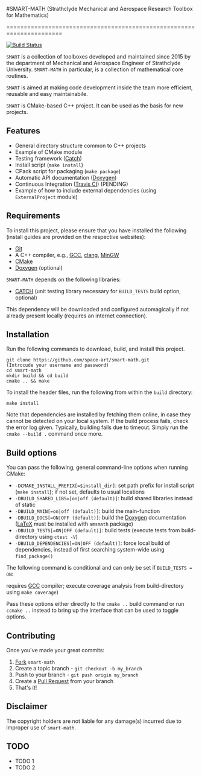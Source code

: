 #SMART-MATH
(Strathclyde Mechanical and Aerospace Research Toolbox for Mathematics)
  
======================================================================

[![Build Status](https://travis-ci.com/space-art/smart-math.svg?branch=master)](https://travis-ci.com/space-art/smart-math)


`SMART` is a collection of toolboxes developed and maintained since 2015 by the department of Mechanical and Aerospace Engineer of Strathclyde University. `SMART-MATH` in particular, is a collection of mathematical core routines.

`SMART` is aimed at making code development inside the team more efficient, reusable and easy maintainabile.

`SMART` is CMake-based C++ project. It can be used as the basis for new projects. 


Features
------

  - General directory structure common to C++ projects
  - Example of CMake module
  - Testing framework ([Catch](https://www.github.com/philsquared/Catch "Catch Github repository"))
  - Install script (`make install`)
  - CPack script for packaging (`make package`)
  - Automatic API documentation ([Doxygen](http://www.doxygen.org "Doxygen homepage"))
  - Continuous Integration ([Travis CI](https://travis-ci.org/ "Travis CI homepage"))  (PENDING)
  - Example of how to include external dependencies (using `ExternalProject` module)

Requirements
------

To install this project, please ensure that you have installed the following (install guides are provided on the respective websites):

  - [Git](http://git-scm.com)
  - A C++ compiler, e.g., [GCC](https://gcc.gnu.org/), [clang](http://clang.llvm.org/), [MinGW](http://www.mingw.org/)
  - [CMake](http://www.cmake.org)
  - [Doxygen](http://www.doxygen.org "Doxygen homepage") (optional)

`SMART-MATH` depends on the following libraries:

  - [CATCH](https://www.github.com/philsquared/Catch) (unit testing library necessary for `BUILD_TESTS` build option, optional)

This dependency will be downloaded and configured automagically if not already present locally (requires an internet connection).

Installation
------

Run the following commands to download, build, and install this project.

    git clone https://github.com/space-art/smart-math.git
    (Introcude your username and password)
    cd smart-math
    mkdir build && cd build
    cmake .. && make

To install the header files, run the following from within the `build` directory:

    make install

Note that dependencies are installed by fetching them online, in case they cannot be detected on your local system. If the build process fails, check the error log given. Typically, building fails due to timeout. Simply run the `cmake --build .` command once more.

Build options
-------------

You can pass the following, general command-line options when running CMake:

  - `-DCMAKE_INSTALL_PREFIX[=$install_dir]`: set path prefix for install script (`make install`); if not set, defaults to usual locations
  - `-DBUILD_SHARED_LIBS=[on|off (default)]`: build shared libraries instead of static
  - `-DBUILD_MAIN[=on|off (default)]`: build the main-function
  - `-DBUILD_DOCS[=ON|OFF (default)]`: build the [Doxygen](http://www.doxygen.org "Doxygen homepage") documentation ([LaTeX](http://www.latex-project.org/) must be installed with `amsmath` package)
  - `-DBUILD_TESTS[=ON|OFF (default)]`: build tests (execute tests from build-directory using `ctest -V`)
  - `-DBUILD_DEPENDENCIES[=ON|OFF (default)]`: force local build of dependencies, instead of first searching system-wide using `find_package()`

The following command is conditional and can only be set if `BUILD_TESTS = ON`:


requires [GCC](https://gcc.gnu.org/) compiler; execute coverage analysis from build-directory using `make coverage`)

Pass these options either directly to the `cmake ..` build command or run `ccmake ..` instead to bring up the interface that can be used to toggle options.

Contributing
------------

Once you've made your great commits:

  1. [Fork](https://github.com/space-art/smart-math//fork) `smart-math`
  2. Create a topic branch - `git checkout -b my_branch`
  3. Push to your branch - `git push origin my_branch`
  4. Create a [Pull Request](http://help.github.com/pull-requests/) from your branch
  5. That's it!

Disclaimer
------

The copyright holders are not liable for any damage(s) incurred due to improper use of `smart-math`.

TODO
------

  - TODO 1
  - TODO 2

